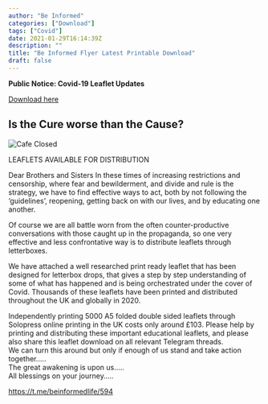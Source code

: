 ```yaml
---
author: "Be Informed"
categories: ["Download"]
tags: ["Covid"]
date: 2021-01-29T16:14:39Z
description: ""
title: "Be Informed Flyer Latest Printable Download"
draft: false
---
```


**Public Notice: Covid-19 Leaflet Updates**

[Download here](../ims/BeInformedLeaflet.pdf)  

## Is the Cure worse than the Cause?  

![Cafe Closed](../ims/cafe_closed.jpg)

LEAFLETS AVAILABLE FOR DISTRIBUTION 

Dear Brothers and Sisters
In these times of increasing restrictions and censorship, where fear and bewilderment, and divide and rule is the strategy,
we have to find effective ways to act, both by not following the ‘guidelines’, reopening, getting back on with our lives, 
and by educating one another.  

Of course we are all battle worn from the often counter-productive conversations with those caught up in the propaganda,
so one very effective and less confrontative way is to distribute leaflets through letterboxes.  

We have attached a well researched print ready leaflet that has been designed for letterbox drops, 
that gives a step by step understanding of some of what has happened and is being orchestrated under the cover of Covid.
Thousands of these leaflets have been printed and distributed throughout the UK and globally in 2020.   

Independently printing 5000 A5 folded double sided leaflets through Solopress online printing in the UK costs only around £103.
Please help by printing and distributing these important educational leaflets, and please also share this leaflet download on all relevant Telegram threads.  
We can turn this around but only if enough of us stand and take action together…..  
The great awakening is upon us…..  
All blessings on your journey…..   


https://t.me/beinformedlife/594